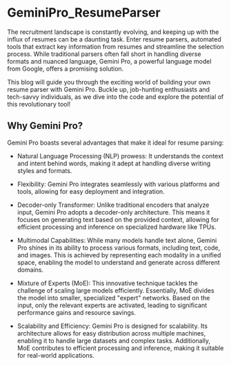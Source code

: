 # GeminiPro_ResumeParser
The recruitment landscape is constantly evolving, and keeping up with the influx of resumes can be a daunting task. Enter resume parsers, automated tools that extract key information from resumes and streamline the selection process. While traditional parsers often fall short in handling diverse formats and nuanced language, Gemini Pro, a powerful language model from Google, offers a promising solution.

This blog will guide you through the exciting world of building your own resume parser with Gemini Pro. Buckle up, job-hunting enthusiasts and tech-savvy individuals, as we dive into the code and explore the potential of this revolutionary tool!

## Why Gemini Pro?

Gemini Pro boasts several advantages that make it ideal for resume parsing:

* Natural Language Processing (NLP) prowess: It understands the context and intent behind words, making it adept at handling diverse writing styles and formats.
* Flexibility: Gemini Pro integrates seamlessly with various platforms and tools, allowing for easy deployment and integration.
* Decoder-only Transformer: Unlike traditional encoders that analyze input, Gemini Pro adopts a decoder-only architecture. This means it focuses on generating text based on the provided context, allowing for efficient processing and inference on specialized hardware like TPUs.

* Multimodal Capabilities: While many models handle text alone, Gemini Pro shines in its ability to process various formats, including text, code, and images. This is achieved by representing each modality in a unified space, enabling the model to understand and generate across different domains.

* Mixture of Experts (MoE): This innovative technique tackles the challenge of scaling large models efficiently. Essentially, MoE divides the model into smaller, specialized "expert" networks. Based on the input, only the relevant experts are activated, leading to significant performance gains and resource savings.

* Scalability and Efficiency: Gemini Pro is designed for scalability. Its architecture allows for easy distribution across multiple machines, enabling it to handle large datasets and complex tasks. Additionally, MoE contributes to efficient processing and inference, making it suitable for real-world applications.

